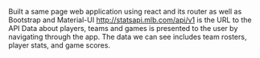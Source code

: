 Built a same page web application using react and its router as well as Bootstrap and Material-UI
http://statsapi.mlb.com/api/v1 is the URL to the API
Data about players, teams and games is presented to the user by navigating through the app.
The data we can see includes team rosters, player stats, and game scores.